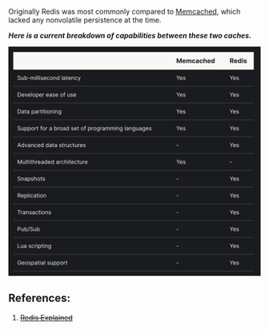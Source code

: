 Originally Redis was most commonly compared to [Memcached](Memcached.md), which lacked any nonvolatile persistence at the time.

***Here is a current breakdown of capabilities between these two caches.***

![Pasted image 20230605225352](../../../../../../_Attachments/Pasted%20image%2020230605225352.png)

## References:

1. ~~[Redis Explained](https://architecturenotes.co/p/redis)~~